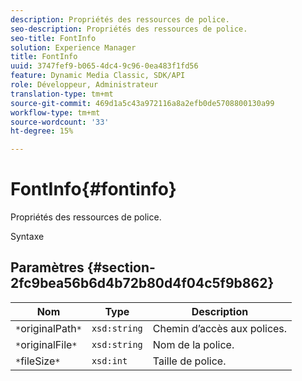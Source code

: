 ```yaml
---
description: Propriétés des ressources de police.
seo-description: Propriétés des ressources de police.
seo-title: FontInfo
solution: Experience Manager
title: FontInfo
uuid: 3747fef9-b065-4dc4-9c96-0ea483f1fd56
feature: Dynamic Media Classic, SDK/API
role: Développeur, Administrateur
translation-type: tm+mt
source-git-commit: 469d1a5c43a972116a8a2efb0de5708800130a99
workflow-type: tm+mt
source-wordcount: '33'
ht-degree: 15%

---
```



# FontInfo{#fontinfo}

Propriétés des ressources de police.

Syntaxe

## Paramètres {#section-2fc9bea56b6d4b72b80d4f04c5f9b862}

| Nom | Type | Description |
|---|---|---|
| `*`originalPath`*` | `xsd:string` | Chemin d’accès aux polices. |
| `*`originalFile`*` | `xsd:string` | Nom de la police. |
| `*`fileSize`*` | `xsd:int` | Taille de police. |

